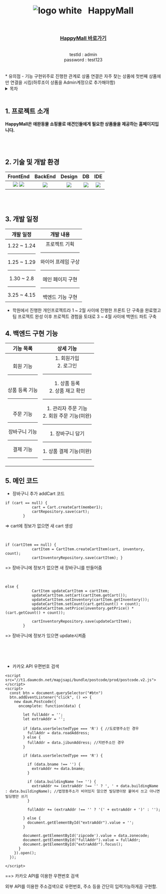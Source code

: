 #  <div align="center"> ![logo white](https://github.com/jobdfhjfghfg/happymallSpring/assets/155034269/795b48fe-3d54-4991-b15a-7367b6e92a5f) &nbsp; HappyMall
<br></div>

### <div align="center"> [HappyMall 바로가기](http://43.202.12.236:8081)</div>
<br>
<div align="center">testId : admin <br>
                    password : test123 </div>
<br>
<br>
* 유의점
- 기능 구현위주로 진행한 관계로 상품 연결은 자주 찾는 상품에 첫번째 상품에만 연결을 시킴(하루조이 상품을 Admin계정으로 추가해야함)

<details>
<summary>목차</summary>

1. [프로젝트 소개](#intro)
2. [기술 및 개발 환경](#dex)
3. [개발 일정](#schedule)
4. [백엔드 구현 기능](#feature)
5. [메인 코드](#main)

</details>
<br>

## <span id="intro">1. 프로젝트 소개</span>
<b> HappyMall은 애완동물 쇼핑몰로 애견인들에게 필요한 상품들을 제공하는 홈페이지입니다. </b>

<br>
<br>

## <span id="dex">2. 기술 및 개발 환경</span>

<div align="center">

| FrontEnd | BackEnd | Design | DB | IDE |
| :----: | :----: | :----: | :----: | :----: |
|  <img src="https://img.shields.io/badge/html5-E34F26.svg?style=flat-square&logo=html5&logoColor=white"> <img src="https://img.shields.io/badge/bootstrap-7952B3?style=flat-square&logo=bootstrap&logoColor=white">   | <img src="https://img.shields.io/badge/springboot-6DB33F?style=flat-square&logo=springboot&logoColor=white"> | <img src="https://img.shields.io/badge/figma-FBCEB1?style=flat-square&logo=figma&logoColor=white"> | <img src="https://img.shields.io/badge/mysql-4479A1?style=flat-square&logo=mysql&logoColor=white"> | <img src="https://img.shields.io/badge/intellijidea-000000?style=flat-square&logo=intellijidea&logoColor=white">  |
</div>

<br>
<br>

## <span id="schedule">3. 개발 일정</span>

<div align="center">
  
| 개발 일정 | 개발 내용 |
| :----: | :----: |
| 1.22 ~ 1.24 <br><hr> 1.25 ~ 1.29 <br><hr> 1.30 ~ 2.8 <br><hr> 3.25 ~ 4.15 <br> | 프로젝트 기획 <br><hr> 와이어 프레임 구상 <br><hr> 메인 페이지 구현 <br><hr> 백엔드 기능 구현 <br>
</div>

* 학원에서 진행한 개인프로젝트라 1 ~ 2월 사이에 진행한 프론트 단 구축을 완료했고 팀 프로젝트 완성 이후 프로젝트 경험을 토대로 3 ~ 4월 사이에 백엔드 파트 구축

## <span id="feature">4. 백엔드 구현 기능</span>

<div align="center">
  
| 기능 목록 | 상세 기능 |
| :----: | :----: |
|  <br> 회원 기능 <br><hr>  <br> 상품 등록 기능 <br><hr> <br>주문 기능<br><hr> 장바구니 기능 <br><hr> 결제 기능 <br><hr> | 1. 회원가입 <br> 2. 로그인 <br><hr> 1. 상품 등록 <br> 2. 상품 재고 확인 <br><hr> 1. 관리자 주문 기능 <br> 2. 회원 주문 기능(미완) <br><hr> 1. 장바구니 담기 <br><hr> 1. 상품 결제 기능(미완) <br><hr>
</div>


## <span id="main">5. 메인 코드 </span>

* 장바구니 추가 addCart 코드

```
if (cart == null) {
            cart = Cart.createCart(member1);
            cartRepository.save(cart);
        }
```
=> cart에 정보가 없으면 새 cart 생성

<br>

```
if (cartItem == null) {
            cartItem = CartItem.createCartItem(cart, inventory, count);
            cartInventoryRepository.save(cartItem); }
``` 
=> 장바구니에 정보가 없으면 새 장바구니를 만들어줌

<br>

```
else {
            CartItem updateCartItem = cartItem;
            updateCartItem.setCart(cartItem.getCart());
            updateCartItem.setInventory(cartItem.getInventory());
            updateCartItem.setCount(cart.getCount() + count);
            updateCartItem.setPrice(inventory.getPrice() * (cart.getCount() + count));

            cartInventoryRepository.save(updateCartItem);
        }
```
=> 장바구니에 정보가 있으면 update시켜줌

<br>
<br>
<br>

* 카카오 API 우편번호 검색

```
<script src="//t1.daumcdn.net/mapjsapi/bundle/postcode/prod/postcode.v2.js"></script>
<script>
  const btn = document.querySelector("#btn")
  btn.addEventListener("click", () => {
    new daum.Postcode({
      oncomplete: function(data) {
        
        let fullAddr = '';
        let extraAddr = '';

        if (data.userSelectedType === 'R') { //도로명주소인 경우
          fullAddr = data.roadAddress;
        } else {
          fullAddr = data.jibunAddress; //지번주소인 경우
        }

        if (data.userSelectedType === 'R') {

          if (data.bname !== '') {
            extraAddr += data.bname;
          }

          if (data.buildingName !== '') {
            extraAddr += (extraAddr !== '' ? ', ' + data.buildingName : data.buildingName); //법정동주소가 비어있지 않으면 빌딩명이랑 붙여서 쓰고 아니면 빌딩명만 쓰기
          }

          fullAddr += (extraAddr !== '' ? '(' + extraAddr + ')' : '');

        } else {
          document.getElementById("extraAddr").value = '';
        }

        document.getElementById('zipcode').value = data.zonecode;
        document.getElementById("fullAddr").value = fullAddr;
        document.getElementById("extraAddr").focus();
      }
    }).open();
  });

</script>
```

==> 카카오 API를 이용한 우편번호 검색

외부 API를 이용한 주소검색으로 우편번호, 주소 등을 간단히 입력가능하게끔 구현함.
